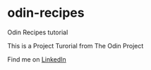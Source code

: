 # odin-recipes
<p>Odin Recipes tutorial</p>
<p>This is a Project Turorial from The Odin Project</p>
<p>Find me on <a href="https://www.linkedin.com/in/harryhartono1997/">LinkedIn</a></p>